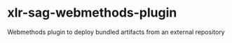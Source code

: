 # xlr-sag-webmethods-plugin
Webmethods plugin to deploy bundled artifacts from an external repository
